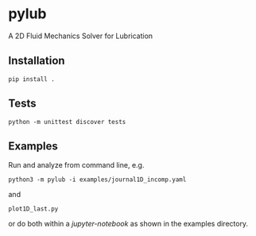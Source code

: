 # pylub
A 2D Fluid Mechanics Solver for Lubrication

## Installation
```
pip install .
```

## Tests
```
python -m unittest discover tests
```

## Examples
Run and analyze from command line, e.g.
```
python3 -m pylub -i examples/journal1D_incomp.yaml
```
and
```
plot1D_last.py
```
or do both within a *jupyter-notebook* as shown in the examples directory.
